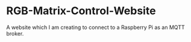 # RGB-Matrix-Control-Website
A website which I am creating to connect to a Raspberry Pi as an MQTT broker.
